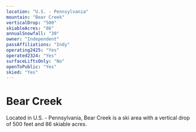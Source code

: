 ```yaml
---
location: "U.S. - Pennsylvania"
mountain: "Bear Creek"
verticalDrop: "500"
skiableAcres: "86"
annualSnowfall: "30"
owner: "Independent"
passAffiliations: "Indy"
operating2425: "Yes"
operated2324: "Yes"
surfaceLiftsOnly: "No"
openToPublic: "Yes"
skied: "Yes"
---
```


# Bear Creek

Located in U.S. - Pennsylvania, Bear Creek is a ski area with a vertical drop of 500 feet and 86 skiable acres.